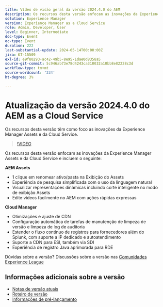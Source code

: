 ```yaml
---
title: Vídeo de visão geral da versão 2024.4.0 do AEM
description: Os recursos desta versão enfocam as inovações da Experience Manager Assets e da Cloud Service e incluem o seguinte:AEM Assets:1-Clique em um ativo/pasta para renomear no Assets ViewExperiência de pesquisa simplificada usando linguagem naturalVisualização de representações dinâmicas incluindo Recorte inteligente do Assets View Editar vídeos facilmente no AEM com ações rápidas expressasCloud Manager:Otimizações e ajuste de CDNonfiguração de autoatendimento de tarefas de manutenção de limpeza de versão e limpeza de log de auditoriaEstender o fluxo de log para fornecedores além do Splunk, com autoatendimento e suporte IP dedicadoSuporte CDN para ESI, também via SDIIexperiência de registro Java aprimorada para RDE
solution: Experience Manager
version: Experience Manager as a Cloud Service
role: Admin, Developer, User
level: Beginner, Intermediate
doc-type: Event
oc-type: Event
duration: 222
last-substantial-update: 2024-05-14T00:00:00Z
jira: KT-15509
exl-id: e9f80293-ac42-49b5-8e95-1dae0d8358a5
source-git-commit: 5c946ab73e78d4243ca310032a10bb8e82228c3d
workflow-type: tm+mt
source-wordcount: '234'
ht-degree: 3%

---
```


# Atualização da versão 2024.4.0 do AEM as a Cloud Service

Os recursos desta versão têm como foco as inovações da Experience Manager Assets e da Cloud Service.

>[!VIDEO](https://video.tv.adobe.com/v/3446311/?learn=on&captions=por_br)

Os recursos desta versão enfocam as inovações da Experience Manager Assets e da Cloud Service e incluem o seguinte:

**AEM Assets**
* 1 clique em renomear ativo/pasta na Exibição do Assets
* Experiência de pesquisa simplificada com o uso da linguagem natural
* Visualizar representações dinâmicas incluindo corte inteligente no modo de exibição Assets
* Edite vídeos facilmente no AEM com ações rápidas expressas

**Cloud Manager**
* Otimizações e ajuste de CDN
* Configuração automática de tarefas de manutenção de limpeza de versão e limpeza de log de auditoria
* Estender o fluxo contínuo de registros para fornecedores além do Splunk, com suporte a IP dedicado e autoatendimento
* Suporte a CDN para ESI, também via SDI
* Experiência de registro Java aprimorada para RDE

Dúvidas sobre a versão?  Discussões sobre a versão nas [Comunidades Experience League](https://adobe.ly/44Ofo8H)

## Informações adicionais sobre a versão

* [Notas de versão atuais](https://experienceleague.adobe.com/docs/experience-manager-cloud-service/content/release-notes/home.html?lang=pt-BR)
* [Roteiro de versão](https://experienceleague.adobe.com/docs/experience-manager-release-information/aem-release-updates/update-releases-roadmap.html?lang=pt-BR)
* [Informações de pré-lançamento](https://experienceleague.adobe.com/docs/experience-manager-cloud-service/content/release-notes/prerelease.html?lang=pt-BR)
